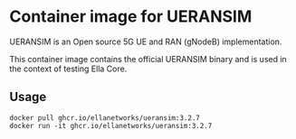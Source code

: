 # Container image for UERANSIM

UERANSIM is an Open source 5G UE and RAN (gNodeB) implementation.

This container image contains the official UERANSIM binary and is used in the context of testing Ella Core.

## Usage

```shell
docker pull ghcr.io/ellanetworks/ueransim:3.2.7
docker run -it ghcr.io/ellanetworks/ueransim:3.2.7
```
